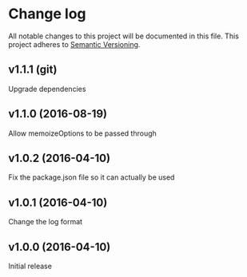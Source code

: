 # Change log

All notable changes to this project will be documented in this file.
This project adheres to [Semantic Versioning](http://semver.org/).

## v1.1.1 (git)

Upgrade dependencies

## v1.1.0 (2016-08-19)

Allow memoizeOptions to be passed through

## v1.0.2 (2016-04-10)

Fix the package.json file so it can actually be used

## v1.0.1 (2016-04-10)

Change the log format

## v1.0.0 (2016-04-10)

Initial release
